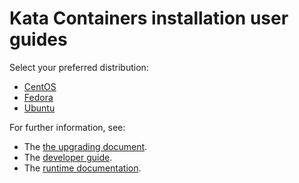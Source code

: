# Kata Containers installation user guides

Select your preferred distribution:

* [CentOS](https://github.com/kata-containers/documentation/blob/master/install/centos-installation-guide.md)
* [Fedora](https://github.com/kata-containers/documentation/blob/master/install/fedora-installation-guide.md)
* [Ubuntu](https://github.com/kata-containers/documentation/blob/master/install/ubuntu-installation-guide.md) 

For further information, see:

* The [the upgrading document](../Upgrading.md).
* The [developer guide](https://github.com/kata-containers/documentation/blob/master/Developer-Guide.md).
* The [runtime documentation](https://github.com/kata-containers/runtime/blob/master/README.md).
